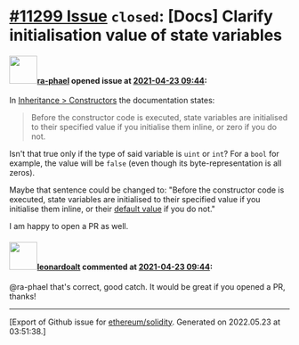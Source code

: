 # [\#11299 Issue](https://github.com/ethereum/solidity/issues/11299) `closed`: [Docs] Clarify initialisation value of state variables

#### <img src="https://avatars.githubusercontent.com/u/10075759?u=175abd17d16949aafb5cbc1dd602e3f69eb471dc&v=4" width="50">[ra-phael](https://github.com/ra-phael) opened issue at [2021-04-23 09:44](https://github.com/ethereum/solidity/issues/11299):

In [Inheritance > Constructors](https://docs.soliditylang.org/en/latest/contracts.html#constructors) the documentation states:

> Before the constructor code is executed, state variables are initialised to their specified value if you initialise them inline, or zero if you do not.

Isn't that true only if the type of said variable is `uint` or `int`? For a `bool` for example, the value will be `false` (even though its byte-representation is all zeros).

Maybe that sentence could be changed to: "Before the constructor code is executed, state variables are initialised to their specified value if you initialise them inline, or their [default value](https://docs.soliditylang.org/en/latest/control-structures.html#default-value) if you do not."

I am happy to open a PR as well.

#### <img src="https://avatars.githubusercontent.com/u/504195?u=ce2facd14af9fd474ebff49f0d44891f56f7500f&v=4" width="50">[leonardoalt](https://github.com/leonardoalt) commented at [2021-04-23 09:44](https://github.com/ethereum/solidity/issues/11299#issuecomment-825554083):

@ra-phael that's correct, good catch. It would be great if you opened a PR, thanks!


-------------------------------------------------------------------------------



[Export of Github issue for [ethereum/solidity](https://github.com/ethereum/solidity). Generated on 2022.05.23 at 03:51:38.]
